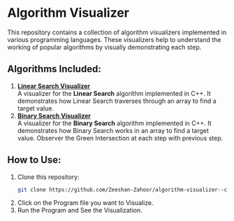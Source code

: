 # Algorithm Visualizer

This repository contains a collection of algorithm visualizers implemented in various programming languages. These visualizers help to understand the working of popular algorithms by visually demonstrating each step.

## Algorithms Included:

1. **[Linear Search Visualizer](linear_search_visualizer.cpp)**  
   A visualizer for the **Linear Search** algorithm implemented in C++. It demonstrates how Linear Search traverses through an array to find a target value.
2. **[Binary Search Visualizer](binary_search_visualizer.cpp)**  
   A visualizer for the **Binary Search** algorithm implemented in C++. It demonstrates how Binary Search works in an array to find a target value.
   Observer the Green Intersection at each step with previous step.
## How to Use:
1. Clone this repository:
   ```bash
   git clone https://github.com/Zeeshan-Zahoor/algorithm-visualizer--console-.git
2. Click on the Program file you want to Visualize.
3. Run the Program and See the Visualization.
